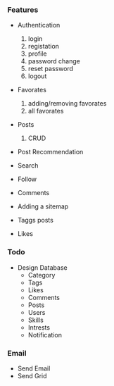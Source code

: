 ### Features
- Authentication
    1. login
    2. registation
    3. profile
    4. password change
    5. reset password
    6. logout

- Favorates
    1. adding/removing favorates
    2. all favorates

- Posts
    1. CRUD

- Post Recommendation
- Search
- Follow
- Comments
- Adding a sitemap
- Taggs posts
- Likes

### Todo
- Design Database
    - Category
    - Tags
    - Likes
    - Comments
    - Posts
    - Users
    - Skills
    - Intrests
    - Notification


### Email
-   Send Email
-   Send Grid
